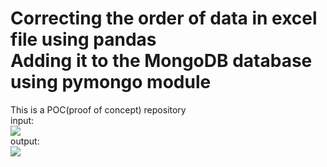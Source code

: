 # Correcting the order of data in excel file using pandas<br/>Adding it to the MongoDB database using pymongo module

This is a POC(proof of concept) repository
<br/>input:
<br/><img src='https://raw.githubusercontent.com/Megham-Garg/Correcting-the-order-of-data-in-excel-file-using-python-3-and-adding-it-to-the-MongoDB-database/master/unordered.JPG'>
<br/>output:
<br/><img src='https://raw.githubusercontent.com/Megham-Garg/Correcting-the-order-of-data-in-excel-file-using-python-3-and-adding-it-to-the-MongoDB-database/master/ordered.JPG'>
